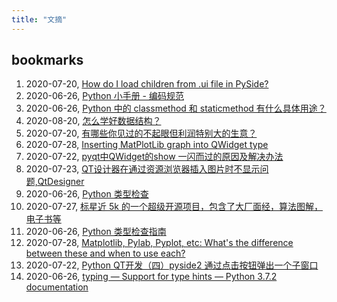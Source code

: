 ```yaml
---
title: "文摘"
---
```


## bookmarks
1. 2020-07-20, [How do I load children from .ui file in PySide?](https://stackoverflow.com/questions/27603350/how-do-i-load-children-from-ui-file-in-pyside)
1. 2020-06-26, [Python 小手册 - 编码规范](https://lework.github.io/2016/09/08/pep008/)
1. 2020-06-26, [Python 中的 classmethod 和 staticmethod 有什么具体用途？](https://www.zhihu.com/question/20021164)
1. 2020-08-20, [怎么学好数据结构？](https://www.zhihu.com/question/19830721/answer/951240540?utm_source=com.ideashower.readitlater.pro&utm_medium=social&utm_oi=28196191862784)
1. 2020-07-20, [有哪些你见过的不起眼但利润特别大的生意？](https://www.zhihu.com/question/306917945/answer/1335870945?utm_source=com.ideashower.readitlater.pro&utm_medium=social&utm_oi=28196191862784)
1. 2020-07-28, [Inserting MatPlotLib graph into QWidget type](https://stackoverflow.com/questions/54972046/inserting-matplotlib-graph-into-qwidget-type)
1. 2020-07-22, [pyqt中QWidget的show 一闪而过的原因及解决办法](https://blog.csdn.net/zhuoyue008/article/details/82704031)
1. 2020-07-23, [QT设计器在通过资源浏览器插入图片时不显示问题,QtDesigner](https://www.pythonf.cn/read/109415)
1. 2020-06-26, [Python 类型检查](http://blog.rainy.im/2017/01/20/python-type-hints/)
1. 2020-07-27, [标星近 5k 的一个超级开源项目，包含了大厂面经，算法图解，电子书等](https://zhuanlan.zhihu.com/p/164470973?utm_source=com.ideashower.readitlater.pro&utm_medium=social&utm_oi=28196191862784)
1. 2020-06-26, [Python 类型检查指南](https://zhuanlan.zhihu.com/p/141504225)
1. 2020-07-28, [Matplotlib, Pylab, Pyplot, etc: What's the difference between these and when to use each?](https://queirozf.com/entries/matplotlib-pylab-pyplot-etc-what-s-the-different-between-these)
1. 2020-07-22, [Python QT开发（四）pyside2 通过点击按钮弹出一个子窗口](https://blog.csdn.net/mankaichuang/article/details/105814658)
1. 2020-06-26, [typing — Support for type hints — Python 3.7.2 documentation](https://docs.python.org/zh-cn/3/library/typing.html)